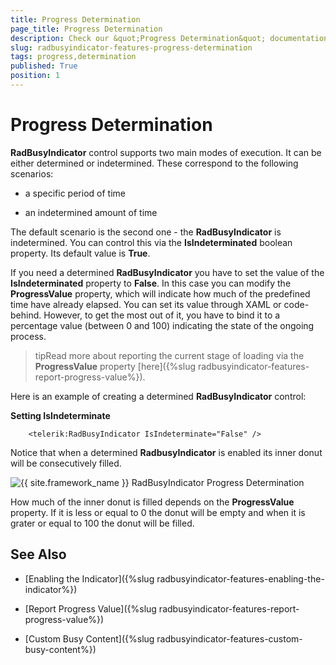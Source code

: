 ```yaml
---
title: Progress Determination
page_title: Progress Determination
description: Check our &quot;Progress Determination&quot; documentation article for the RadBusyIndicator {{ site.framework_name }} control.
slug: radbusyindicator-features-progress-determination
tags: progress,determination
published: True
position: 1
---
```


# Progress Determination

__RadBusyIndicator__ control supports two main modes of execution. It can be either determined or indetermined. These correspond to the following scenarios: 

* a specific period of time

* an indetermined amount of time 

The default scenario is the second one - the __RadBusyIndicator__ is indetermined. You can control this via the __IsIndeterminated__ boolean property. Its default value is __True__. 

If you need a determined __RadBusyIndicator__ you have to set the value of the __IsIndeterminated__ property to __False__. In this case you can modify the __ProgressValue__ property, which will indicate how much of the predefined time have already elapsed. You can set its value through XAML or code-behind. However, to get the most out of it, you have to bind it to a percentage value (between 0 and 100) indicating the state of the ongoing process.

>tipRead more about reporting the current stage of loading via the __ProgressValue__ property [here]({%slug radbusyindicator-features-report-progress-value%}). 

Here is an example of creating a determined __RadBusyIndicator__ control:

__Setting IsIndeterminate__

```XAML
	<telerik:RadBusyIndicator IsIndeterminate="False" />
```

Notice that when a determined __RadbusyIndicator__ is enabled its inner donut will be consecutively filled. 

![{{ site.framework_name }} RadBusyIndicator Progress Determination](images/radbusyindicator_features_pregress_determination_010.png)

How much of the inner donut is filled depends on the __ProgressValue__ property. If it is less or equal to 0 the donut will be empty and when it is grater or equal to 100 the donut will be filled. 

## See Also

 * [Enabling the Indicator]({%slug radbusyindicator-features-enabling-the-indicator%})

 * [Report Progress Value]({%slug radbusyindicator-features-report-progress-value%})

 * [Custom Busy Content]({%slug radbusyindicator-features-custom-busy-content%})
